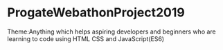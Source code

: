 # ProgateWebathonProject2019
Theme:Anything which helps aspiring developers and beginners who are learning to code using HTML CSS and JavaScript(ES6)
